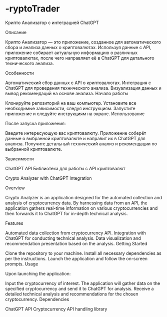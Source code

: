 # -ryptoTrader
Крипто Анализатор с интеграцией ChatGPT

Описание

Крипто Анализатор — это приложение, созданное для автоматического сбора и анализа данных о криптовалютах. Используя данные с API, приложение собирает актуальную информацию о различных криптовалютах, после чего направляет её в ChatGPT для детального технического анализа.

Особенности

Автоматический сбор данных с API о криптовалютах.
Интеграция с ChatGPT для проведения технического анализа.
Визуализация данных и вывод рекомендаций на основе анализа.
Начало работы

Клонируйте репозиторий на ваш компьютер.
Установите все необходимые зависимости, следуя инструкциям.
Запустите приложение и следуйте инструкциям на экране.
Использование

После запуска приложения:

Введите интересующую вас криптовалюту.
Приложение соберёт данные о выбранной криптовалюте и направит их в ChatGPT для анализа.
Получите детальный технический анализ и рекомендации по выбранной криптовалюте.

Зависимости

ChatGPT API
Библиотека для работы с API криптовалют


Crypto Analyzer with ChatGPT Integration

Overview

Crypto Analyzer is an application designed for the automated collection and analysis of cryptocurrency data. By harnessing data from an API, the application gathers real-time information on various cryptocurrencies and then forwards it to ChatGPT for in-depth technical analysis.

Features

Automated data collection from cryptocurrency API.
Integration with ChatGPT for conducting technical analysis.
Data visualization and recommendation presentation based on the analysis.
Getting Started

Clone the repository to your machine.
Install all necessary dependencies as per the instructions.
Launch the application and follow the on-screen prompts.
Usage

Upon launching the application:

Input the cryptocurrency of interest.
The application will gather data on the specified cryptocurrency and send it to ChatGPT for analysis.
Receive a detailed technical analysis and recommendations for the chosen cryptocurrency.
Dependencies

ChatGPT API
Cryptocurrency API handling library
